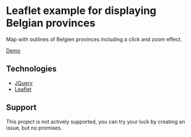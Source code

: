 # Leaflet example for displaying Belgian provinces

Map with outlines of Belgien provinces including a click and zoom effect. 

[Demo](https://kidk.github.io/leaflet-belgian-provinces/)

## Technologies

* [JQuery](https://jquery.com/)
* [Leaflet](http://leafletjs.com/) 

## Support
This project is not actively supported, you can try your luck by creating an issue, but no promises. 
